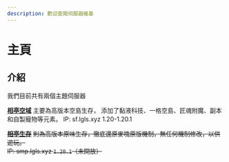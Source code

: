```yaml
---
description: 歡迎查閲伺服器維基
---
```


# 主頁

## 介紹

我們目前共有兩個主題伺服器

[**相亭空域**](broken-reference) 主要為高版本空島生存， 添加了黏液科技、一格空島、匠魂附魔、副本和自製寵物等元素。     IP: sf.lgls.xyz 1.20-1.20.1

[~~**相亭生存**~~](broken-reference) ~~則為高版本原味生存，徹底還原麥塊原版機制，無任何機制修改，以供遊玩。~~\
~~IP: smp.lgls.xyz `1.20.1`（未開放）~~
